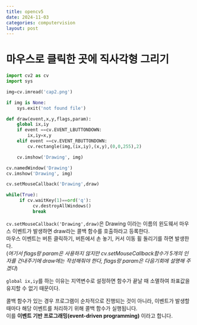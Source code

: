 ```yaml
---
title: opencv5
date: 2024-11-03
categories: computervision
layout: post
---
```

# 마우스로 클릭한 곳에 직사각형 그리기
```python
import cv2 as cv
import sys

img=cv.imread('cap2.png')

if img is None:
    sys.exit('not found file')

def draw(event,x,y,flags,param):
    global ix,iy
    if event ==cv.EVENT_LBUTTONDOWN:
        ix,iy=x,y
    elif event ==cv.EVENT_RBUTTONDOWN:
        cv.rectangle(img,(ix,iy),(x,y),(0,0,255),2)

    cv.imshow('Drawing', img)   

cv.namedWindow('Drawing')
cv.imshow('Drawing', img)

cv.setMouseCallback('Drawing',draw)

while(True):
     if cv.waitKey(1)==ord('q'):
          cv.destroyAllWindows()
          break
```
`cv.setMouseCallback('Drawing',draw)`은 Drawing 이라는 이름의 윈도웨서 마우스 이벤트가 발생하면 draw라는 콜백 함수를 호출하라고 등록한다.  
마우스 이벤트는 버튼 클릭하기, 버튼에서 손 놓기, 커서 이동 휠 돌리기를 하면 발생한다.  
(*여기서 flags랑 param은 사용하지 않지만 cv.setMouseCallback함수가 5개의 인자를 건내주기에 draw에는 작성해줘야 한다, flags랑 param은 다음기회에 설명해 주겠다*)

`global ix,iy`를 하는 이유는 지역변수로 설정하면 함수가 끝날 때 소멸하여 좌표값을 유지할 수 없기 때문이다.

콜백 함수가 있는 경우 프로그램이 순차적으로 진행되는 것이 아니라, 이벤트가 발생할 때마다 해당 이벤트를 처리하기 위해 콜백 함수가 실행됩니다.  
이를 **이벤트 기반 프로그래밍(event-driven programming)** 이라고 합니다.
